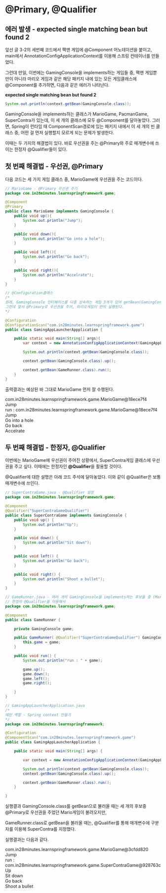 # @Primary, @Qualifier

## 에러 발생 - expected single matching bean but found 2

앞선 글 3-2의 세번째 코드에서 팩맨 게임에 @Component 어노테이션을 붙이고, main에서 AnnotationConfigApplicationContext를 이용해 스프링 컨테이너를 만들었다.

그런데 만일, 이번에는 GamingConsole을 implements하는 게임들 중, 팩맨 게임뿐만이 아니라 마리오 게임과 같은 해당 패키지 내에 있는 모든 게임클래스에 @Component를 추가하면, 다음과 같은 에러가 나타난다.

**expected single matching bean but found 2**

```java
System.out.println(context.getBean(GamingConsole.class));
```
GamingConsole을 implements하는 클래스가 MarioGame, PacmanGame, SuperContra가 있는데, 이 세 개의 클래스에 모두 @Component를 달아놓았다. 그러면, Spring이 런타임 때 ComponentScan경로에 있는 패키지 내에서 이 세 개의 빈 클래스 중, 어떤 걸 먼저 실행할지 모르게 되는 문제가 발생한다.

이때는 두 가지의 해결법이 있다. 바로 우선권을 주는 @Primary와 주로 매개변수에 쓰이는 한정자 @Qualifier들이 있다.

## 첫 번째 해결법 - 우선권, @Primary

다음 코드는 세 가지 게임 클래스 중, MarioGame에 우선권을 주는 코드이다.

```java
// MarioGame - @Primary 우선권 주기
package com.in28minutes.learnspringframework.game;

@Component
@Primary
public class MarioGame implements GamingConsole {
    public void up(){
        System.out.println("Jump");
    }

    public void down(){
        System.out.println("Go into a hole");
    }

    public void left(){
        System.out.println("Go back");
    }

    public void right(){
        System.out.println("Accelrate");
    }
}

// @Configuration클래스 
/*
원래, GamingConsole 인터페이스를 다중 상속하는 게임 3개가 있어 getBean(GamingConsole.class)에서 에러가 난다.
그런데 앞서 @Primary로 우선권을 주어, 마리오게임이 먼저 실행된다.
*/

@Configuration
@ConfigurationScan("com.in28minutes.learnspringframework.game")
public class GamingAppLauncherAppplication {

    public static void main(String[] args){
        var context = new AnnotationConfigApplicationContext(GamingAppLauncherApplication.class);

        System.out.println(context.getBean(GamingConsole.class));

        context.getBean(GamingConsole.class).up();

        context.getBean(GameRunner.class).run();
    }
}
```

출력결과는 예상된 바 그대로 MarioGame 먼저 잘 수행된다.

com.in28minutes.learnspringframework.game.MarioGame@18ece7f4 <br>
Jump <br>
run : com.in28minutes.learnspringframework.game.MarioGame@18ece7f4 <br>
Jump <br>
Go into a hole <br>
Go back <br>
Accelrate

## 두 번째 해결법 - 한정자, @Qualifier

이번에는 MarioGame에 우선권이 주어진 상황에서, SuperContra게임 클래스에 우선권을 주고 싶다. 이때에는 한정자인 **@Qualifier**을 활용할 것이다.

@Qualifier에 대한 설명은 아래 코드 주석에 달아놓았다. 이와 같이 @Qualifier은 보통 매개변수에 쓰인다.

```java
// SuperContraGame.java - @Qualifier 설정
package com.in28minutes.learnspringframework.game;

@Component
@Qualifier("SuperContraGameQualifier")
public class SuperContraGame implements GamingConsole {
    public void up() {
		System.out.println("Up");
	}

	public void down() {
		System.out.println("Sit down");
	}

	public void left() {
		System.out.println("Go back");
	}

	public void right() {
		System.out.println("Shoot a bullet");
	}
}

// GameRunner.java - 여러 개의 GamingConsole을 implements하는 후보들 중 (MarioGame, PacmanGame, SuperContraGame) 중 GamingConsole으로 한정할 것.
// 한정자 @Qualifier을 이용해서
package com.in28minutes.learnspringframework.game;

@Component
public class GameRunner {

    private GamingConsole game;

    public GameRunner( @Qualifier("SuperContraGameQualifier") GamingConsole game) {
        this.game = game;
    }

    public void run() {
	    System.out.println("run : " + game);

		game.up();
		game.down();
		game.left();
		game.right();

	}
}

// GamingAppLauncherApplication.java
/*
메인 역할 - Spring context 만들기
*/
package com.in28minutes.learnspringframework;

@Configuration
@ComponentScan("com.in28minutes.learnspringframework.game")
public class GamingAppLauncherApplication {

	public static void main(String[] args) {

		var context = new AnnotationConfigApplicationContext(GamingAppLauncherApplication.class);

		System.out.println(context.getBean(GamingConsole.class));
		context.getBean(GamingConsole.class).up();

		context.getBean(GameRunner.class).run();
	}

}
```

실행결과 GamingConsole.class를 getBean으로 불러올 때는 세 개의 후보중 @Primary로 우선권을 주었던 Mario게임이 불려오지만,

GameRunner.class로 getBean을 불러올 때는, @Qualifier를 통해 매개변수에 구분자를 이용해 SuperContra를 지정했다.

실행결과는 다음과 같다.

com.in28minutes.learnspringframework.game.MarioGame@3cfdd820 <br>
Jump <br>
run : com.in28minutes.learnspringframework.game.SuperContraGame@928763c <br>
Up <br>
Sit down <br>
Go back <br>
Shoot a bullet
